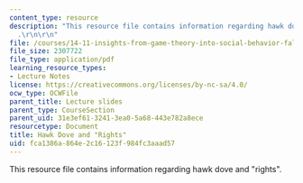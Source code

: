 ```yaml
---
content_type: resource
description: "This resource file contains information regarding hawk dove and \"rights\"\
  .\r\n\r\n"
file: /courses/14-11-insights-from-game-theory-into-social-behavior-fall-2013/fca1386a864e2c16123f984fc3aaad57_MIT14_11F13_Hawk_Dove.pdf
file_size: 2307722
file_type: application/pdf
learning_resource_types:
- Lecture Notes
license: https://creativecommons.org/licenses/by-nc-sa/4.0/
ocw_type: OCWFile
parent_title: Lecture slides
parent_type: CourseSection
parent_uid: 31e3ef61-3241-3ea0-5a68-443e782a8ece
resourcetype: Document
title: Hawk Dove and "Rights"
uid: fca1386a-864e-2c16-123f-984fc3aaad57
---
```

This resource file contains information regarding hawk dove and "rights".


